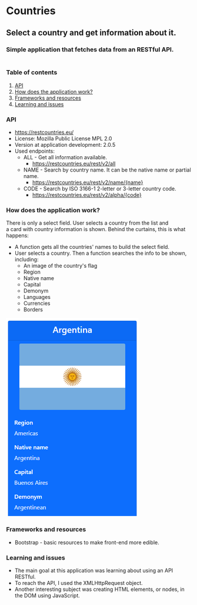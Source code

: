 # Countries
## Select a country and get information about it.
### Simple application that fetches data from an RESTful API.<br><br>

### Table of contents
1. [API](#API)
2. [How does the application work?](#How-does-the-application-work?)
3. [Frameworks and resources](#Frameworks-and-resources)
4. [Learning and issues](#Learning-and-issues)

### API
* https://restcountries.eu/
* License: Mozilla Public License MPL 2.0
* Version at application development: 2.0.5
* Used endpoints:
  * ALL - Get all information available.
    * https://restcountries.eu/rest/v2/all
  * NAME - Search by country name. It can be the native name or partial name.
    * https://restcountries.eu/rest/v2/name/{name}    
  * CODE - Search by ISO 3166-1 2-letter or 3-letter country code.
    * https://restcountries.eu/rest/v2/alpha/{code}

### How does the application work?
There is only a select field. User selects a country from the list and<br>
a card with country information is shown.
Behind the curtains, this is what happens:
* A function gets all the countries' names to build the select field.
* User selects a country. Then a function searches the info to be shown, including:
  * An image of the country's flag
  * Region
  * Native name
  * Capital
  * Demonym
  * Languages
  * Currencies
  * Borders

![Image](/Images/card_sample.png)

### Frameworks and resources
  * Bootstrap - basic resources to make front-end more edible.

### Learning and issues
  * The main goal at this application was learning about using an API RESTful.
  * To reach the API, I used the XMLHttpRequest object.
  * Another interesting subject was creating HTML elements, or nodes, in the DOM using JavaScript.
